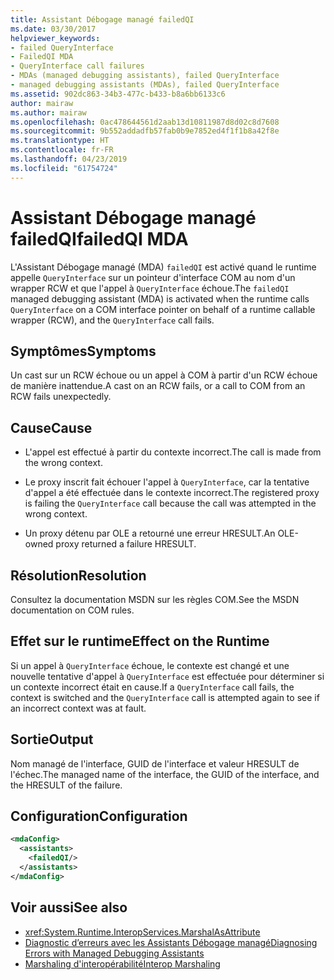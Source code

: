 ```yaml
---
title: Assistant Débogage managé failedQI
ms.date: 03/30/2017
helpviewer_keywords:
- failed QueryInterface
- FailedQI MDA
- QueryInterface call failures
- MDAs (managed debugging assistants), failed QueryInterface
- managed debugging assistants (MDAs), failed QueryInterface
ms.assetid: 902dc863-34b3-477c-b433-b8a6bb6133c6
author: mairaw
ms.author: mairaw
ms.openlocfilehash: 0ac478644561d2aab13d10811987d8d02c8d7608
ms.sourcegitcommit: 9b552addadfb57fab0b9e7852ed4f1f1b8a42f8e
ms.translationtype: HT
ms.contentlocale: fr-FR
ms.lasthandoff: 04/23/2019
ms.locfileid: "61754724"
---
```

# <a name="failedqi-mda"></a><span data-ttu-id="e9708-102">Assistant Débogage managé failedQI</span><span class="sxs-lookup"><span data-stu-id="e9708-102">failedQI MDA</span></span>
<span data-ttu-id="e9708-103">L'Assistant Débogage managé (MDA) `failedQI` est activé quand le runtime appelle `QueryInterface` sur un pointeur d'interface COM au nom d'un wrapper RCW et que l'appel à `QueryInterface` échoue.</span><span class="sxs-lookup"><span data-stu-id="e9708-103">The `failedQI` managed debugging assistant (MDA) is activated when the runtime calls `QueryInterface` on a COM interface pointer on behalf of a runtime callable wrapper (RCW), and the `QueryInterface` call fails.</span></span>  
  
## <a name="symptoms"></a><span data-ttu-id="e9708-104">Symptômes</span><span class="sxs-lookup"><span data-stu-id="e9708-104">Symptoms</span></span>  
 <span data-ttu-id="e9708-105">Un cast sur un RCW échoue ou un appel à COM à partir d'un RCW échoue de manière inattendue.</span><span class="sxs-lookup"><span data-stu-id="e9708-105">A cast on an RCW fails, or a call to COM from an RCW fails unexpectedly.</span></span>  
  
## <a name="cause"></a><span data-ttu-id="e9708-106">Cause</span><span class="sxs-lookup"><span data-stu-id="e9708-106">Cause</span></span>  
  
- <span data-ttu-id="e9708-107">L'appel est effectué à partir du contexte incorrect.</span><span class="sxs-lookup"><span data-stu-id="e9708-107">The call is made from the wrong context.</span></span>  
  
- <span data-ttu-id="e9708-108">Le proxy inscrit fait échouer l'appel à `QueryInterface`, car la tentative d'appel a été effectuée dans le contexte incorrect.</span><span class="sxs-lookup"><span data-stu-id="e9708-108">The registered proxy is failing the `QueryInterface` call because the call was attempted in the wrong context.</span></span>  
  
- <span data-ttu-id="e9708-109">Un proxy détenu par OLE a retourné une erreur HRESULT.</span><span class="sxs-lookup"><span data-stu-id="e9708-109">An OLE-owned proxy returned a failure HRESULT.</span></span>  
  
## <a name="resolution"></a><span data-ttu-id="e9708-110">Résolution</span><span class="sxs-lookup"><span data-stu-id="e9708-110">Resolution</span></span>  
 <span data-ttu-id="e9708-111">Consultez la documentation MSDN sur les règles COM.</span><span class="sxs-lookup"><span data-stu-id="e9708-111">See the MSDN documentation on COM rules.</span></span>  
  
## <a name="effect-on-the-runtime"></a><span data-ttu-id="e9708-112">Effet sur le runtime</span><span class="sxs-lookup"><span data-stu-id="e9708-112">Effect on the Runtime</span></span>  
 <span data-ttu-id="e9708-113">Si un appel à `QueryInterface` échoue, le contexte est changé et une nouvelle tentative d'appel à `QueryInterface` est effectuée pour déterminer si un contexte incorrect était en cause.</span><span class="sxs-lookup"><span data-stu-id="e9708-113">If a `QueryInterface` call fails, the context is switched and the `QueryInterface` call is attempted again to see if an incorrect context was at fault.</span></span>  
  
## <a name="output"></a><span data-ttu-id="e9708-114">Sortie</span><span class="sxs-lookup"><span data-stu-id="e9708-114">Output</span></span>  
 <span data-ttu-id="e9708-115">Nom managé de l'interface, GUID de l'interface et valeur HRESULT de l'échec.</span><span class="sxs-lookup"><span data-stu-id="e9708-115">The managed name of the interface, the GUID of the interface, and the HRESULT of the failure.</span></span>  
  
## <a name="configuration"></a><span data-ttu-id="e9708-116">Configuration</span><span class="sxs-lookup"><span data-stu-id="e9708-116">Configuration</span></span>  
  
```xml  
<mdaConfig>  
  <assistants>  
    <failedQI/>  
  </assistants>  
</mdaConfig>  
```  
  
## <a name="see-also"></a><span data-ttu-id="e9708-117">Voir aussi</span><span class="sxs-lookup"><span data-stu-id="e9708-117">See also</span></span>

- <xref:System.Runtime.InteropServices.MarshalAsAttribute>
- [<span data-ttu-id="e9708-118">Diagnostic d’erreurs avec les Assistants Débogage managé</span><span class="sxs-lookup"><span data-stu-id="e9708-118">Diagnosing Errors with Managed Debugging Assistants</span></span>](../../../docs/framework/debug-trace-profile/diagnosing-errors-with-managed-debugging-assistants.md)
- [<span data-ttu-id="e9708-119">Marshaling d'interopérabilité</span><span class="sxs-lookup"><span data-stu-id="e9708-119">Interop Marshaling</span></span>](../../../docs/framework/interop/interop-marshaling.md)
